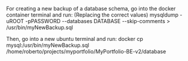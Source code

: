 For creating a new backup of a database schema, go into the docker container terminal and run: (Replacing the correct values)
mysqldump -uROOT -pPASSWORD --databases DATABASE --skip-comments > /usr/bin/myNewBackup.sql

Then, go into a new ubuntu terminal and run:
docker cp mysql:/usr/bin/myNewBackup.sql /home/roberto/projects/myportfolio/MyPortfolio-BE-v2/database